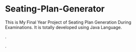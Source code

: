 # Seating-Plan-Generator

This is My Final Year Project of Seating Plan Generation During Examinations. It is totally developed using Java Language.
































.




































































































































































































































































































































































































































































































.






































